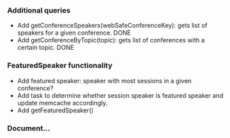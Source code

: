 ### Additional queries
* Add getConferenceSpeakers(webSafeConferenceKey): gets list of speakers for a given conference.
  DONE
* Add getConferenceByTopic(topic): gets list of conferences with a certain topic.
  DONE

### FeaturedSpeaker functionality

* Add featured speaker: speaker with most sessions in a given conference?
* Add task to determine whether session speaker is featured speaker and update
  memcache accordingly.
* Add getFeaturedSpeaker()

### Document...

